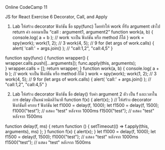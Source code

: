 Online CodeCamp 11

JS for React Exercise 6 Decorator, Call, and Apply
1. Lab ให้สร้าง decorator ฟังก์ชัน ชื่อ spy(func) โดยทำให้ work ที่รับ argument เข้าไป return ค่า ออกมาเป็น “call : argument1, argument2”
function work(a, b) {
    console.log( a + b ); // work จะเป็น ฟังก์ชัน หรือ method ก็ได้
}
work = spy(work);
work(1, 2); // 3
work(4, 5); // 9
for (let args of work.calls) {
    alert( 'call:' + args.join() ); // "call:1,2", "call:4,5"
}
>>
function spy(func) {
    function wrapper() {
        wrapper.calls.push([...arguments]);
        func.apply(this, arguments);  
    }
    wrapper.calls = [];
    return wrapper;
}
function work(a, b) {
    console.log( a + b ); // work จะเป็น ฟังก์ชัน หรือ method ก็ได้
}
work = spy(work);
work(1, 2); // 3
work(4, 5); // 9
for (let args of work.calls) {
    alert( 'call:' + args.join() ); // "call:1,2", "call:4,5"
}

2. Lab ให้สร้าง decorator ฟังก์ชัน ชื่อ delay() รับค่า argument 2 ตัว เป็น f และเวลาในการ delay เป็นหน่วยมิลลิวินาที
function f(x) {
    alert(x);
}
// ให้สร้าง decorator ฟังก์ชันที่ ครอบ f ฟังก์ชัน
let f1000 = delay(f, 1000);
let f1500 = delay(f, 1500);
f1000("test"); // แสดง "test" หลังจาก 1000ms
f1500("test"); // แสดง "test" หลังจาก 1500ms
>>

function delay(f, ms) {
    return function () {
        setTimeout(() => f.apply(this, arguments), ms)
    };
}
function f(x) {
    alert(x);
}
let f1000 = delay(f, 1000);
let f1500 = delay(f, 1500);
f1000("test"); // แสดง "test" หลังจาก 1000ms
f1500("test"); // แสดง "test" หลังจาก 1500ms